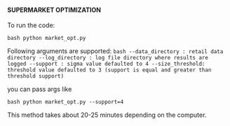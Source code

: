 
#### SUPERMARKET OPTIMIZATION

To run the code:

``bash
python market_opt.py
``


Following arguments are supported:
``bash
--data_directory : retail data directory
--log_directory : log file directory where results are logged
--support : sigma value defaulted to 4
--size_threshold: threshold value defaulted to 3 (support is equal and greater than threshold support)
``

you can pass args like

``bash
python market_opt.py --support=4
``

This method takes about 20-25 minutes depending on the computer.